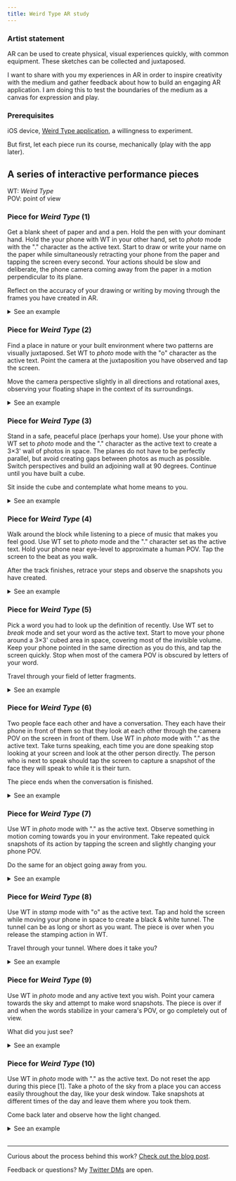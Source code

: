 ```yaml
---
title: Weird Type AR study
---
```


### Artist statement

AR can be used to create physical, visual experiences quickly, with common equipment. These sketches can be collected and juxtaposed.

I want to share with you my experiences in AR in order to inspire creativity with the medium and gather feedback about how to build an engaging AR application. I am doing this to test the boundaries of the medium as a canvas for expression and play.


### Prerequisites

iOS device, [Weird Type application](https://itunes.apple.com/us/app/weird-type/id1352785248?mt=8), a willingness to experiment.

But first, let each piece run its course, mechanically (play with the app later).


## A series of interactive performance pieces

WT: _Weird Type_ <br/>
POV: point of view

### Piece for _Weird Type_ (1)

Get a blank sheet of paper and and a pen. Hold the pen with your dominant hand. Hold the your phone with WT in your other hand, set to _photo_ mode with the "." character as the active text. Start to draw or write your name on the paper while simultaneously retracting your phone from the paper and tapping the screen every second. Your actions should be slow and deliberate, the phone camera coming away from the paper in a motion perpendicular to its plane.

Reflect on the accuracy of your drawing or writing by moving through the frames you have created in AR.

<details>
    <summary>See an example</summary>
    <iframe src="https://player.vimeo.com/video/296465326?loop=1&title=0&byline=0&portrait=0" width="640" height="360" frameborder="0" webkitallowfullscreen mozallowfullscreen allowfullscreen></iframe>
</details>

### Piece for _Weird Type_ (2)

Find a place in nature or your built environment where two patterns are visually juxtaposed. Set WT to _photo_ mode with the "o" character as the active text. Point the camera at the juxtaposition you have observed and tap the screen.

Move the camera perspective slightly in all directions and rotational axes, observing your floating shape in the context of its surroundings.

<details>
    <summary>See an example</summary>
    <iframe src="https://player.vimeo.com/video/291593464?loop=1&title=0&byline=0&portrait=0" width="640" height="295" frameborder="0" webkitallowfullscreen mozallowfullscreen allowfullscreen></iframe>
</details>

### Piece for _Weird Type_ (3)

Stand in a safe, peaceful place (perhaps your home). Use your phone with WT set to _photo_ mode and the "." character as the active text to create a 3&times;3' wall of photos in space. The planes do not have to be perfectly parallel, but avoid creating gaps between photos as much as possible. Switch perspectives and build an adjoining wall at 90 degrees. Continue until you have built a cube.

Sit inside the cube and contemplate what home means to you.

<details>
    <summary>See an example</summary>
    <iframe src="https://player.vimeo.com/video/298002084?loop=1&title=0&byline=0&portrait=0" width="640" height="360" frameborder="0" webkitallowfullscreen mozallowfullscreen allowfullscreen></iframe>
</details>

### Piece for _Weird Type_ (4)

Walk around the block while listening to a piece of music that makes you feel good. Use WT set to _photo_ mode and the "." character set as the active text. Hold your phone near eye-level to approximate a human POV. Tap the screen to the beat as you walk.

After the track finishes, retrace your steps and observe the snapshots you have created.

<details>
    <summary>See an example</summary>
    Coming soon
</details>

### Piece for _Weird Type_ (5)

Pick a word you had to look up the definition of recently. Use WT set to _break_ mode and set your word as the active text. Start to move your phone around a 3&times;3' cubed area in space, covering most of the invisible volume. Keep your phone pointed in the same direction as you do this, and tap the screen quickly. Stop when most of the camera POV is obscured by letters of your word.

Travel through your field of letter fragments.

<details>
    <summary>See an example</summary>
    <iframe src="https://player.vimeo.com/video/296453019?loop=1&title=0&byline=0&portrait=0" width="640" height="360" frameborder="0" webkitallowfullscreen mozallowfullscreen allowfullscreen></iframe>
</details>

### Piece for _Weird Type_ (6)

Two people face each other and have a conversation. They each have their phone in front of them so that they look at each other through the camera POV on the screen in front of them. Use WT in _photo_ mode with "." as the active text. Take turns speaking, each time you are done speaking stop looking at your screen and look at the other person directly. The person who is next to speak should tap the screen to capture a snapshot of the face they will speak to while it is their turn.

The piece ends when the conversation is finished.

<details>
    <summary>See an example</summary>
    <iframe src="https://player.vimeo.com/video/296468922?loop=1&title=0&byline=0&portrait=0" width="640" height="360" frameborder="0" webkitallowfullscreen mozallowfullscreen allowfullscreen></iframe>
</details>

### Piece for _Weird Type_ (7)

Use WT in _photo_ mode with "." as the active text. Observe something in motion coming towards you in your environment. Take repeated quick snapshots of its action by tapping the screen and slightly changing your phone POV.

Do the same for an object going away from you.

<details>
    <summary>See an example</summary>
    <iframe src="https://player.vimeo.com/video/296469469?loop=1&title=0&byline=0&portrait=0" width="640" height="480" frameborder="0" webkitallowfullscreen mozallowfullscreen allowfullscreen></iframe>
</details>

### Piece for _Weird Type_ (8)

Use WT in _stamp_ mode with "o" as the active text. Tap and hold the screen while moving your phone in space to create a black & white tunnel. The tunnel can be as long or short as you want. The piece is over when you release the stamping action in WT.

Travel through your tunnel. Where does it take you?

<details>
    <summary>See an example</summary>
    <iframe src="https://player.vimeo.com/video/296476583?loop=1&title=0&byline=0&portrait=0" width="640" height="360" frameborder="0" webkitallowfullscreen mozallowfullscreen allowfullscreen></iframe>
</details>

### Piece for _Weird Type_ (9)

Use WT in _photo_ mode and any active text you wish. Point your camera towards the sky and attempt to make word snapshots. The piece is over if and when the words stabilize in your camera's POV, or go completely out of view.

What did you just see?

<details>
    <summary>See an example</summary>
    <iframe src="https://player.vimeo.com/video/296470448?loop=1&title=0&byline=0&portrait=0" width="640" height="360" frameborder="0" webkitallowfullscreen mozallowfullscreen allowfullscreen></iframe>
</details>

### Piece for _Weird Type_ (10)

Use WT in _photo_ mode with "." as the active text. Do not reset the app during this piece [1]. Take a photo of the sky from a place you can access easily throughout the day, like your desk window. Take snapshots at different times of the day and leave them where you took them.

Come back later and observe how the light changed.

<details>
    <summary>See an example</summary>
    This one is quite hard to do without a dedicated iOS device which does not go to sleep (WT resets any time you close & re-open the app), so just do the best you can.
</details>
<br/>

---

Curious about the process behind this work? [Check out the blog post](/blog/itp/content-and-its-discontents/ar-study).

Feedback or questions? My [Twitter DMs](https://twitter.com/adi_dahiya) are open.
